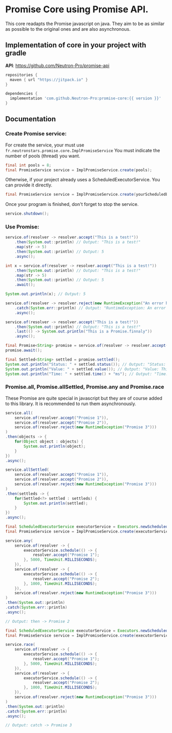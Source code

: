 # Promise Core using Promise API.

This core readapts the Promise javascript on java. They aim to be as similar as possible to the original ones and are also asynchronous.

## Implementation of core in your project with gradle

**API**: https://github.com/Neutron-Pro/promise-api

```gradle
repositories {
  maven { url "https://jitpack.io" }
}

dependencies {
  implementation 'com.github.Neutron-Pro:promise-core:{{ version }}'
}
```

## Documentation

### Create Promise service:

For create the service, your must use `fr.neutronstars.promise.core.ImplPromiseService`
You must indicate the number of pools (thread) you want.

```java
final int pools = 8;
final PromiseService service = ImplPromiseService.create(pools);
```

Otherwise, if your project already uses a ScheduledExecutorService. You can provide it directly.
```java
final PromiseService service = ImplPromiseService.create(yourScheduledExecutorService);
```

Once your program is finished, don't forget to stop the service.
```java
service.shutdown();
```

### Use Promise:

```java
service.of(resolver -> resolver.accept("This is a test!"))
    .then(System.out::println) // Output: "This is a test!"
    .map(str -> 5)
    .then(System.out::println) // Output: 5
    .async();
```

```java
int x = service.of(resolver -> resolver.accept("This is a test!"))
    .then(System.out::println) // Output: "This is a test!"
    .map(str -> 5)
    .then(System.out::println) // Output: 5
    .await();

System.out.println(x); // Output: 5
```

```java
service.of(resolver -> resolver.reject(new RuntimeException("An error has occured")))
    .catch(System.err::println) // Output: "RuntimeException: An error has occured"
    .async();
```

```java
service.of(resolver -> resolver.accept("This is a test!"))
    .then(System.out::println) // Output: "This is a test!"
    .last(() -> System.out.println("This is a Promise.finnaly"))
    .async();
```

```java
final Promise<String> promise = service.of(resolver -> resolver.accept("This is a test!"));
promise.await();

final Settled<String> settled = promise.settled();
System.out.println("Status: " + settled.status()); // Output: "Status: FULFILLED"
System.out.println("Value: " + settled.value()); // Output: "Value: This is a test!"
System.out.println("Time: " + settled.time() + "ms"); // Output: "Time: 0ms"
```

### Promise.all, Promise.allSettled, Promise.any and Promise.race

These Promise are quite special in javascript but they are of course added to this library.
It is recommended to run them asynchronously.

```java
service.all(
    service.of(resolver.accept("Promise 1")),
    service.of(resolver.accept("Promise 2")),
    service.of(resolver.reject(new RuntimeException("Promise 3")))
)
.then(objects -> {
    for(Object object : objects) {
        System.out.println(object);
    }
})
.async();
```

```java
service.allSettled(
    service.of(resolver.accept("Promise 1")),
    service.of(resolver.accept("Promise 2")),
    service.of(resolver.reject(new RuntimeException("Promise 3")))
)
.then(settleds -> {
    for(Settled<?> settled : settleds) {
        System.out.println(settled);
    }
})
.async();
```

```java
final ScheduledExecutorService executorService = Executors.newScheduledThreadPool(8);
final PromiseService service = ImplPromiseService.create(executorService);

service.any(
    service.of(resolver -> {
        executorService.schedule(() -> {
            resolver.accept("Promise 1");
        }, 5000, TimeUnit.MILLISECONDS);
    }),
    service.of(resolver -> {
        executorService.schedule(() -> {
            resolver.accept("Promise 2");
        }, 1000, TimeUnit.MILLISECONDS);
    }),
    service.of(resolver.reject(new RuntimeException("Promise 3")))
)
.then(System.out::println)
.catch(System.err::println)
.async();

// Output: then -> Promise 2
```

```java
final ScheduledExecutorService executorService = Executors.newScheduledThreadPool(8);
final PromiseService service = ImplPromiseService.create(executorService);

service.race(
    service.of(resolver -> {
        executorService.schedule(() -> {
            resolver.accept("Promise 1");
        }, 5000, TimeUnit.MILLISECONDS);
    }),
    service.of(resolver -> {
        executorService.schedule(() -> {
            resolver.accept("Promise 2");
        }, 1000, TimeUnit.MILLISECONDS);
    }),
    service.of(resolver.reject(new RuntimeException("Promise 3")))
)
.then(System.out::println)
.catch(System.err::println)
.async();

// Output: catch -> Promise 3
```
